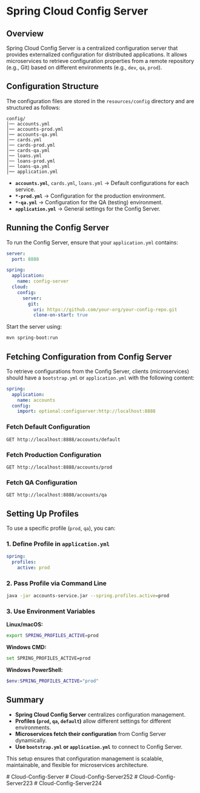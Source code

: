 # Spring Cloud Config Server

## Overview
Spring Cloud Config Server is a centralized configuration server that provides externalized configuration for distributed applications. It allows microservices to retrieve configuration properties from a remote repository (e.g., Git) based on different environments (e.g., `dev`, `qa`, `prod`).

## Configuration Structure
The configuration files are stored in the `resources/config` directory and are structured as follows:

```
config/
│── accounts.yml
│── accounts-prod.yml
│── accounts-qa.yml
│── cards.yml
│── cards-prod.yml
│── cards-qa.yml
│── loans.yml
│── loans-prod.yml
│── loans-qa.yml
│── application.yml
```

- **`accounts.yml`**, `cards.yml`, `loans.yml` → Default configurations for each service.
- **`*-prod.yml`** → Configuration for the production environment.
- **`*-qa.yml`** → Configuration for the QA (testing) environment.
- **`application.yml`** → General settings for the Config Server.

## Running the Config Server
To run the Config Server, ensure that your `application.yml` contains:

```yaml
server:
  port: 8888

spring:
  application:
    name: config-server
  cloud:
    config:
      server:
        git:
          uri: https://github.com/your-org/your-config-repo.git
          clone-on-start: true
```

Start the server using:
```sh
mvn spring-boot:run
```

## Fetching Configuration from Config Server
To retrieve configurations from the Config Server, clients (microservices) should have a `bootstrap.yml` or `application.yml` with the following content:

```yaml
spring:
  application:
    name: accounts
  config:
    import: optional:configserver:http://localhost:8888
```

### Fetch Default Configuration
```
GET http://localhost:8888/accounts/default
```
### Fetch Production Configuration
```
GET http://localhost:8888/accounts/prod
```
### Fetch QA Configuration
```
GET http://localhost:8888/accounts/qa
```

## Setting Up Profiles
To use a specific profile (`prod`, `qa`), you can:

### **1. Define Profile in `application.yml`**
```yaml
spring:
  profiles:
    active: prod
```

### **2. Pass Profile via Command Line**
```sh
java -jar accounts-service.jar --spring.profiles.active=prod
```

### **3. Use Environment Variables**
**Linux/macOS:**
```sh
export SPRING_PROFILES_ACTIVE=prod
```
**Windows CMD:**
```sh
set SPRING_PROFILES_ACTIVE=prod
```
**Windows PowerShell:**
```powershell
$env:SPRING_PROFILES_ACTIVE="prod"
```

## Summary
- **Spring Cloud Config Server** centralizes configuration management.
- **Profiles (`prod`, `qa`, `default`)** allow different settings for different environments.
- **Microservices fetch their configuration** from Config Server dynamically.
- **Use `bootstrap.yml` or `application.yml`** to connect to Config Server.

This setup ensures that configuration management is scalable, maintainable, and flexible for microservices architecture.

#   C l o u d - C o n f i g - S e r v e r  
 #   C l o u d - C o n f i g - S e r v e r 2 5 2  
 #   C l o u d - C o n f i g - S e r v e r 2 2 3  
 #   C l o u d - C o n f i g - S e r v e r 2 2 4  
 